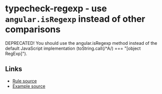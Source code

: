 <!-- WARNING: Generated documentation. Edit docs and examples in the rule and examples file ('rules/typecheck-regexp.js', 'examples/typecheck-regexp.js'). -->

# typecheck-regexp - use `angular.isRegexp` instead of other comparisons

DEPRECATED! You should use the angular.isRegexp method instead of the default JavaScript implementation (toString.call(/^A/) === "[object RegExp]").

## Links

* [Rule source](../rules/typecheck-regexp.js)
* [Example source](../examples/typecheck-regexp.js)
